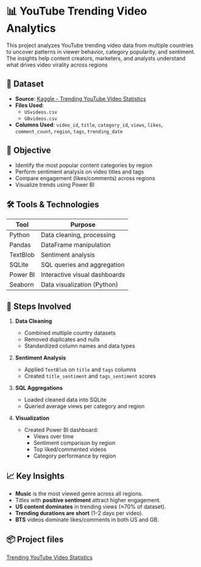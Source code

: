 # 📊 YouTube Trending Video Analytics

This project analyzes YouTube trending video data from multiple countries to uncover patterns in viewer behavior, category popularity, and sentiment. The insights help content creators, marketers, and analysts understand what drives video virality across regions

## 📁 Dataset

- **Source**: [Kaggle - Trending YouTube Video Statistics](https://www.kaggle.com/datasets/datasnaek/youtube-new)
- **Files Used**:
  - `USvideos.csv`
  - `GBvideos.csv`
- **Columns Used**: `video_id`, `title`, `category_id`, `views`, `likes`, `comment_count`, `region`, `tags`, `trending_date`

## 🎯 Objective

- Identify the most popular content categories by region
- Perform sentiment analysis on video titles and tags
- Compare engagement (likes/comments) across regions
- Visualize trends using Power BI

## 🛠️ Tools & Technologies

| Tool       | Purpose                         |
|------------|---------------------------------|
| Python     | Data cleaning, processing       |
| Pandas     | DataFrame manipulation          |
| TextBlob   | Sentiment analysis              |
| SQLite     | SQL queries and aggregation     |
| Power BI   | Interactive visual dashboards   |
| Seaborn    | Data visualization (Python)     |

## 🧪 Steps Involved

1. **Data Cleaning**
   - Combined multiple country datasets
   - Removed duplicates and nulls
   - Standardized column names and data types

2. **Sentiment Analysis**
   - Applied `TextBlob` on `title` and `tags` columns
   - Created `title_sentiment` and `tags_sentiment` scores

3. **SQL Aggregations**
   - Loaded cleaned data into SQLite
   - Queried average views per category and region

4. **Visualization**
   - Created Power BI dashboard:
     - Views over time
     - Sentiment comparison by region
     - Top liked/commented videos
     - Category performance by region

## 📈 Key Insights

- **Music** is the most viewed genre across all regions.
- Titles with **positive sentiment** attract higher engagement.
- **US content dominates** in trending views (≈70% of dataset).
- **Trending durations are short** (1–2 days per video).
- **BTS** videos dominate likes/comments in both US and GB.

## 📦 Project files
[Trending YouTube Video Statistics](https://drive.google.com/drive/folders/1DiXGPdSZESAJqpV_ZEdwqCR_Y7gu1A6c?usp=drive_link)
